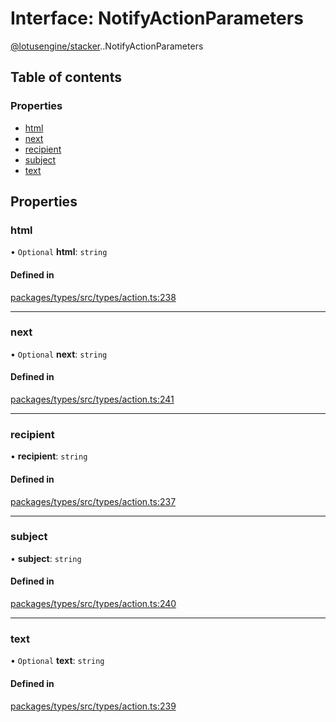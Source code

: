 # Interface: NotifyActionParameters

[@lotusengine/stacker](../wiki/@lotusengine.stacker).[<internal>](../wiki/@lotusengine.stacker.%3Cinternal%3E).NotifyActionParameters

## Table of contents

### Properties

- [html](../wiki/@lotusengine.stacker.%3Cinternal%3E.NotifyActionParameters#html)
- [next](../wiki/@lotusengine.stacker.%3Cinternal%3E.NotifyActionParameters#next)
- [recipient](../wiki/@lotusengine.stacker.%3Cinternal%3E.NotifyActionParameters#recipient)
- [subject](../wiki/@lotusengine.stacker.%3Cinternal%3E.NotifyActionParameters#subject)
- [text](../wiki/@lotusengine.stacker.%3Cinternal%3E.NotifyActionParameters#text)

## Properties

### html

• `Optional` **html**: `string`

#### Defined in

[packages/types/src/types/action.ts:238](https://github.com/lotusengine/sdk/blob/fdb90a3/packages/types/src/types/action.ts#L238)

___

### next

• `Optional` **next**: `string`

#### Defined in

[packages/types/src/types/action.ts:241](https://github.com/lotusengine/sdk/blob/fdb90a3/packages/types/src/types/action.ts#L241)

___

### recipient

• **recipient**: `string`

#### Defined in

[packages/types/src/types/action.ts:237](https://github.com/lotusengine/sdk/blob/fdb90a3/packages/types/src/types/action.ts#L237)

___

### subject

• **subject**: `string`

#### Defined in

[packages/types/src/types/action.ts:240](https://github.com/lotusengine/sdk/blob/fdb90a3/packages/types/src/types/action.ts#L240)

___

### text

• `Optional` **text**: `string`

#### Defined in

[packages/types/src/types/action.ts:239](https://github.com/lotusengine/sdk/blob/fdb90a3/packages/types/src/types/action.ts#L239)
